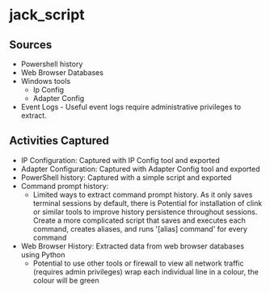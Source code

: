 # jack_script

## Sources

- Powershell history
- Web Browser Databases
- Windows tools
  - Ip Config
  - Adapter Config
- Event Logs - Useful event logs require administrative privileges to extract.
## Activities Captured

- IP Configuration: Captured with IP Config tool and exported
- Adapter Configuration: Captured with Adapter Config tool and exported
- PowerShell history: Captured with a simple script and exported
- Command prompt history:
  - Limited ways to extract command prompt history. As it only saves terminal sessions by default, there is
    Potential for installation of clink or similar tools to improve history persistence throughout sessions.
    Create a more complicated script that saves and executes each command, creates aliases, and runs '[alias] command' for every command
- Web Browser History: Extracted data from web browser databases using Python
  - Potential to use other tools or firewall to view all network traffic (requires admin privileges)
wrap each individual line in a colour, the colour will be green
